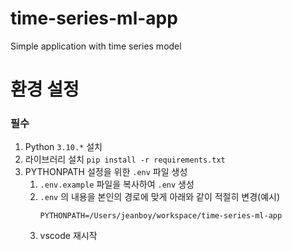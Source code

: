 # time-series-ml-app
Simple application with time series model

# 환경 설정
### 필수
1. Python `3.10.*` 설치
1. 라이브러리 설치 ```pip install -r requirements.txt```
1. PYTHONPATH 설정을 위한 `.env` 파일 생성
    1. `.env.example` 파일을 복사하여 `.env` 생성
    1. `.env` 의 내용을 본인의 경로에 맞게 아래와 같이 적절히 변경(예시)
        ```
        PYTHONPATH=/Users/jeanboy/workspace/time-series-ml-app
        ```
    1. vscode 재시작